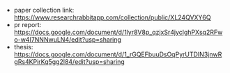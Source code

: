 - paper collection link: https://www.researchrabbitapp.com/collection/public/XL24QVXY6Q
- pr report: https://docs.google.com/document/d/1lyr8V8p_qzjxSr4jyclghPXsq2RFwo-w4I7NNNwuLN4/edit?usp=sharing
- thesis: https://docs.google.com/document/d/1_rGQEFbuuDsOqPyrUTDIN3jnwRgRs4KPirKq5gg2l84/edit?usp=sharing
